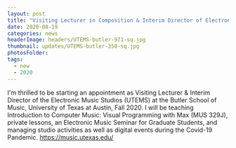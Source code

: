 ```yaml
---
layout: post
title: "Visiting Lecturer in Composition & Interim Director of Electronic Music Studios"
date: 2020-08-19
categories: news
headerImage: headers/UTEMS-butler-971-sq.jpg
thumbnail: updates/UTEMS-butler-350-sq.jpg
photosFolder:
tags:
  - new
  - 2020
---
```

I'm thrilled to be starting an appointment as Visiting Lecturer & Interim Director of the Electronic Music Studios (UTEMS) at the Butler School of Music, University of Texas at Austin, Fall 2020. I will be teaching Introduction to Computer Music: Visual Programming with Max (MUS 329J), private lessons, an Electronic Music Seminar for Graduate Students, and managing studio activities as well as digital events during the Covid-19 Pandemic.
https://music.utexas.edu/
